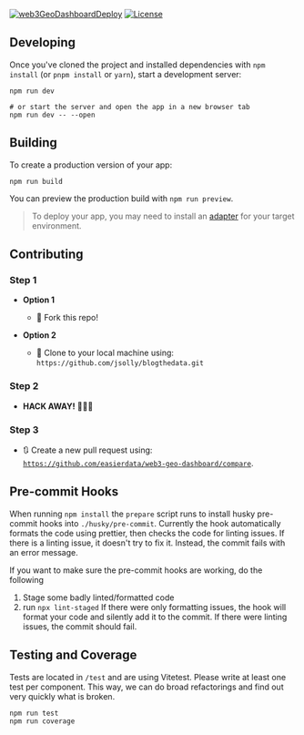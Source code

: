 [![web3GeoDashboardDeploy](https://github.com/easierdata/web3-geo-dashboard/actions/workflows/main_branch.yml/badge.svg)](https://github.com/easierdata/web3-geo-dashboard/actions/workflows/main_branch.yml)
[![License](http://img.shields.io/:license-mit-blue.svg?style=flat-square)](http://badges.mit-license.org)

## Developing
Once you've cloned the project and installed dependencies with `npm install` (or `pnpm install` or `yarn`), start a development server:

```shell
npm run dev

# or start the server and open the app in a new browser tab
npm run dev -- --open
```

## Building

To create a production version of your app:

```shell
npm run build
```

You can preview the production build with `npm run preview`.

> To deploy your app, you may need to install an [adapter](https://kit.svelte.dev/docs/adapters) for your target environment.


## Contributing

### Step 1

- **Option 1**

  - 🍴 Fork this repo!

- **Option 2**
  - 👯 Clone to your local machine using:
    `https://github.com/jsolly/blogthedata.git`

### Step 2

- **HACK AWAY!** 🔨🔨🔨

### Step 3

- 🔃 Create a new pull request using:
  <a href="https://github.com/easierdata/web3-geo-dashboard/compare" rel="noopener noreferrer" target="_blank">
  `https://github.com/easierdata/web3-geo-dashboard/compare`</a>.


## Pre-commit Hooks
When running `npm install` the `prepare` script runs to install husky pre-commit hooks into `./husky/pre-commit`. Currently the hook automatically formats the code using prettier, then checks the code for linting issues. If there is a linting issue, it doesn't try to fix it. Instead, the commit fails with an error message.

If you want to make sure the pre-commit hooks are working, do the following
1. Stage some badly linted/formatted code 
2. run `npx lint-staged` 
If there were only formatting issues, the hook will format your code and silently add it to the commit. If there were linting issues, the commit should fail.

## Testing and Coverage
Tests are located in `/test` and are using Vitetest. Please write at least one test per component. This way, we can do broad refactorings and find out very quickly what is broken.
```shell
npm run test
npm run coverage
```
